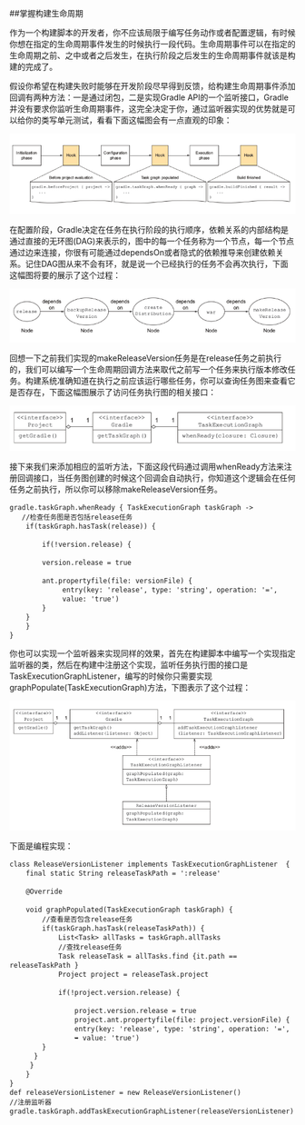 ##掌握构建生命周期

作为一个构建脚本的开发者，你不应该局限于编写任务动作或者配置逻辑，有时候你想在指定的生命周期事件发生的时候执行一段代码。生命周期事件可以在指定的生命周期之前、之中或者之后发生，在执行阶段之后发生的生命周期事件就该是构建的完成了。

假设你希望在构建失败时能够在开发阶段尽早得到反馈，给构建生命周期事件添加回调有两种方法：一是通过闭包，二是实现Gradle API的一个监听接口，Gradle并没有要求你监听生命周期事件，这完全决定于你，通过监听器实现的优势就是可以给你的类写单元测试，看看下面这幅图会有一点直观的印象：


![](/images/dag27.png)

在配置阶段，Gradle决定在任务在执行阶段的执行顺序，依赖关系的内部结构是通过直接的无环图(DAG)来表示的，图中的每一个任务称为一个节点，每一个节点通过边来连接，你很有可能通过dependsOn或者隐式的依赖推导来创建依赖关系。记住DAG图从来不会有环，就是说一个已经执行的任务不会再次执行，下面这幅图将要的展示了这个过程：

![](/images/dag28.png)

回想一下之前我们实现的makeReleaseVersion任务是在release任务之前执行的，我们可以编写一个生命周期回调方法来取代之前写一个任务来执行版本修改任务。构建系统准确知道在执行之前应该运行哪些任务，你可以查询任务图来查看它是否存在，下面这幅图展示了访问任务执行图的相关接口：

![](/images/dag29.png)

接下来我们来添加相应的监听方法，下面这段代码通过调用whenReady方法来注册回调接口，当任务图创建的时候这个回调会自动执行，你知道这个逻辑会在任何任务之前执行，所以你可以移除makeReleaseVersion任务。

    gradle.taskGraph.whenReady { TaskExecutionGraph taskGraph ->
       //检查任务图是否包括release任务
        if(taskGraph.hasTask(release)) {
            
            if(!version.release) {
           
            version.release = true
             
            ant.propertyfile(file: versionFile) {
                 entry(key: 'release', type: 'string', operation: '=',
                 value: 'true')
            }
        }
        }
    }
    
你也可以实现一个监听器来实现同样的效果，首先在构建脚本中编写一个实现指定监听器的类，然后在构建中注册这个实现，监听任务执行图的接口是TaskExecutionGraphListener，编写的时候你只需要实现graphPopulate(TaskExecutionGraph)方法，下图表示了这个过程：

![](/images/dag30.png)

下面是编程实现：

    class ReleaseVersionListener implements TaskExecutionGraphListener  {
        final static String releaseTaskPath = ':release'
       
        @Override
       
        void graphPopulated(TaskExecutionGraph taskGraph) {
            //查看是否包含release任务
            if(taskGraph.hasTask(releaseTaskPath)) {
                List<Task> allTasks = taskGraph.allTasks
                //查找release任务
                Task releaseTask = allTasks.find {it.path == releaseTaskPath }
                Project project = releaseTask.project
                
                if(!project.version.release) {
               
                    project.version.release = true
                    project.ant.propertyfile(file: project.versionFile) {
                    entry(key: 'release', type: 'string', operation: '=',
                    ➥ value: 'true')
            }
          }
         }
        }
    }
    def releaseVersionListener = new ReleaseVersionListener()
    //注册监听器
    gradle.taskGraph.addTaskExecutionGraphListener(releaseVersionListener)


